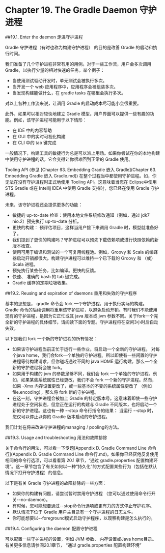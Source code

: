 Chapter 19. The Gradle Daemon 守护进程
===================

##19.1. Enter the daemon 走进守护进程

Gradle 守护进程（有时也称为构建守护进程） 的目的是改善 Gradle 的启动和执行时间。

我们准备了几个守护进程非常有用的用例。对于一些工作流，用户会多次调用 Gradle，以执行少量的相对快速的任务。举个例子：

* 当使用测试驱动开发时，单元测试会被执行多次。
* 当开发一个 web 应用程序中，应用程序会被组装多次。
* 当发现构建能做什么，在 gradle tasks 在哪里会执行多次。

对以上各种工作流来说，让调用 Gradle 的启动成本尽可能小会很重要。

此外，如果可以相对较快地建立 Gradle 模型，用户界面可以提供一些有趣的功能。例如，该守护进程可能用于以下情形：

* 在 IDE 中的内容帮助
* 在 GUI 中的实时可视化构建
* 在 CLI 中的 tab 键完成

一般情况下，构建工具的敏捷行为总是可以派上用场。如果你尝试在你的本地构建中使用守护进程的话，它会变得让你很难回到正常的 Gradle 使用。

Tooling API (参见 [Chapter 63. Embedding Gradle 嵌入 Gradle](Chapter 63. Embedding Gradle 嵌入 Gradle.md)) 在整个过程当中都使用守护进程。如，你无法在没有守护进程时正式地使用 Tooling API。这意味着当您在 Eclipse中使用 STS Gradle 或在 Intellij IDEA 中使用 Gradle 支持时，您已经在使用 Gradle 守护进程。

未来，该守护进程还会提供更多的功能：

* 敏捷的 up-to-date 检查：使用本地文件系统修改通知（例如，通过 jdk7 nio.2）预先执行 up-to-date 分析。
* 更快的构建： 预评估项目，这样当用户接下来调用 Gradle 时，模型就准备好了。
* 我们提到了更快的构建吗？守护进程可以预先下载依赖项或进行快照依赖的新版本检查。
* 使用可用于编译和测试的一个可复用线程池。例如，Groovy 和 Scala 的编译器启动开销都很大。构建守护进程可以维持一个已下载的 Groovy 和 （或） Scala 进程。
* 预先执行某些任务，比如编译。更快的反馈。
* 快速、 准确的 bash 的 tab 键完成。
* Gradle 缓存的定期垃圾收集。

##19.2. Reusing and expiration of daemons 重用和失效的守护程序

基本的思想是， gradle 命令会 fork 一个守护进程，用于执行实际的构建。Gradle 命令的后续调用将重用该守护进程，以避免启动开销。有时我们不能使用现有的守护进程，是因为它正忙或其 java 版本或 jvm 参数不同。关于fork一个完全新的守护进程的具体细节，请阅读下面的专题。守护进程将在空闲3小时后自动失效。

以下是我们 fork 一个新的守护进程的所有情况：

* 如果该守护进程当前正忙于运行一些作业，将启动一个全新的守护进程。
对每个java home，我们会fork一个单独的守护进程。所以即使有一些闲置的守护进程等待构建请求，但你碰巧通过不同的 java HOME 运行构建，那么一个全新的守护进程将会被 fork。
* 如果用于构建的 jvm 的参数足够不同，我们会 fork 一个单独的守护进程。例如，如果某些系统属性已经更改，我们不会 fork 一个新的守护进程。然而，如果 -Xmx 内存设置更改了，或一些基本的不变的系统属性更改了 （例如 file.encoding），那么将 fork 新的守护进程。
* 在这一刻，守护进程会被加上 Gradle 的特定版本号。这意味着即使一些守护进程处于空闲状态，但您正在运行的构建与 Gradle 不同版本，也将启动一个新的守护进程。这也有一种 --stop 命令行指令的结果： 当运行 --stop 时，您仅可以停止以你的 Gradle 版本启动的守护进程。

我们计划在将来改进守护进程的managing / pooling的方法。

##19.3. Usage and troubleshooting 用法和故障排除

关于命令行的用法，可以看一下专题[Appendix D. Gradle Command Line 命令行](Appendix D. Gradle Command Line 命令行.md)。如果你已经厌倦反复使用相同的命令行选项，可以看看第 20.1 章节，“通过 gradle.properties 配置构建环境”。这一章节包含了有关如何以一种“持久化”的方式配置某些行为（包括在默认情况下打开守护进程）的信息。

以下是有关 Gradle 守护进程的故障排除的一些方面：

* 如果你的构建有问题，请尝试暂时禁用守护进程 （您可以通过使用命令行开关--no-daemon)。
* 有时候，您可能想要通过--stop命令行选项或更有力的方式停止守护程序。
* 默认情况下位于 Gradle 用户主目录有一个守护进程的日志文件。
* 你可能想要以--foreground模式启动守护程序，以观察构建是怎么执行的。

##19.4. Configuring the daemon 配置守护进程

可以配置一些守护进程的设置，例如 JVM 参数、 内存设置或Java home目录。有关更多信息请参阅20.1章节， “通过 gradle.properties 配置构建环境”